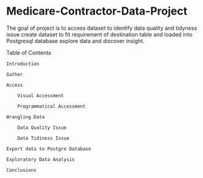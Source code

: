 # Medicare-Contractor-Data-Project

The goal of project is to 
	access dataset to identify data quality and tidyness issue
	create dataset to fit requirement of destination table and loaded into Postgresql database
	explore data and discover insight.
	

Table of Contents

	Introduction
	
	Gather
	
	Access
	
		Visual Accessment
		
		Programmatical Accessment
		
	Wrangling Data
	
		Data Quality Issue
		
		Data Tidiness Issue
		
	Export data to Postgre Database
	
	Exploratory Data Analysis
	
	Conclusions
